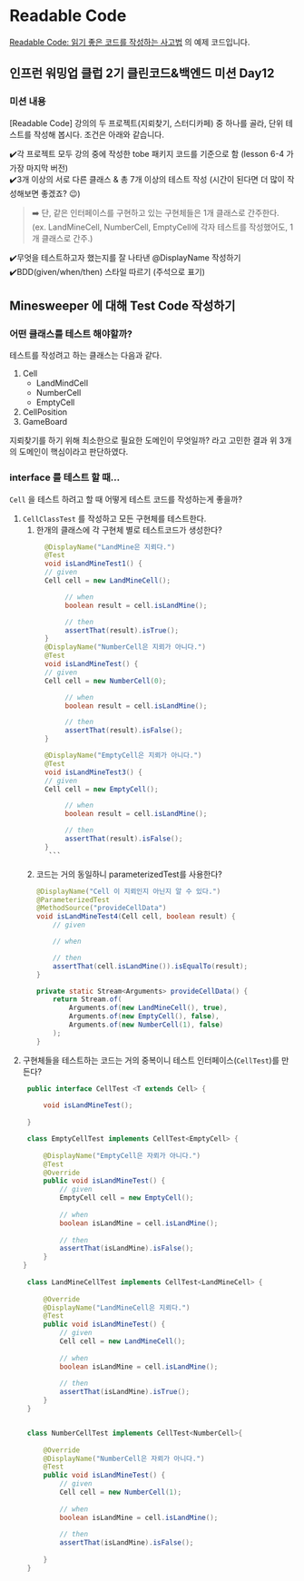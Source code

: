 # Readable Code

[Readable Code: 읽기 좋은 코드를 작성하는 사고법](https://inf.run/kHiWM) 의 예제 코드입니다.

## 인프런 워밍업 클럽 2기 클린코드&백엔드 미션 Day12 

### 미션 내용
[Readable Code] 강의의 두 프로젝트(지뢰찾기, 스터디카페) 중 하나를 골라, 단위 테스트를 작성해 봅시다.
조건은 아래와 같습니다.

✔️각 프로젝트 모두 강의 중에 작성한 tobe 패키지 코드를 기준으로 함 (lesson 6-4 가 가장 마지막 버전)  
✔️3개 이상의 서로 다른 클래스 & 총 7개 이상의 테스트 작성 (시간이 된다면 더 많이 작성해보면 좋겠죠? 😉)
> ➡️ 단, 같은 인터페이스를 구현하고 있는 구현체들은 1개 클래스로 간주한다.   
> (ex. LandMineCell, NumberCell, EmptyCell에 각자 테스트를 작성했어도, 1개 클래스로 간주.)

✔️무엇을 테스트하고자 했는지를 잘 나타낸 @DisplayName 작성하기   
✔️BDD(given/when/then) 스타일 따르기 (주석으로 표기)    

## Minesweeper 에 대해 Test Code 작성하기

### 어떤 클래스를 테스트 해야할까?
테스트를 작성려고 하는 클래스는 다음과 같다.
1. Cell
    - LandMindCell
    - NumberCell
    - EmptyCell   
2. CellPosition
3. GameBoard

지뢰찾기를 하기 위해 최소한으로 필요한 도메인이 무엇일까? 라고 고민한 결과 위 3개의 도메인이 핵심이라고 판단하였다.


### interface 를 테스트 할 때...
`Cell` 을 테스트 하려고 할 때 어떻게 테스트 코드를 작성하는게 좋을까?

1. `CellClassTest` 를 작성하고 모든 구현체를 테스트한다.
   1. 한개의 클래스에 각 구현체 별로 테스트코드가 생성한다?
         ```java
           @DisplayName("LandMine은 지뢰다.")
           @Test
           void isLandMineTest1() {
           // given
           Cell cell = new LandMineCell();
        
                // when
                boolean result = cell.isLandMine();
        
                // then
                assertThat(result).isTrue();
           }
           @DisplayName("NumberCell은 지뢰가 아니다.")
           @Test
           void isLandMineTest() {
           // given
           Cell cell = new NumberCell(0);
        
                // when
                boolean result = cell.isLandMine();
        
                // then
                assertThat(result).isFalse();
           }
        
           @DisplayName("EmptyCell은 지뢰가 아니다.")
           @Test
           void isLandMineTest3() {
           // given
           Cell cell = new EmptyCell();
        
                // when
                boolean result = cell.isLandMine();
        
                // then
                assertThat(result).isFalse();
           }
            ```
   2.  코드는 거의 동일하니 parameterizedTest를 사용한다?
        ```java
        @DisplayName("Cell 이 지뢰인지 아닌지 알 수 있다.")
        @ParameterizedTest
        @MethodSource("provideCellData")
        void isLandMineTest4(Cell cell, boolean result) {
            // given
    
            // when
    
            // then
            assertThat(cell.isLandMine()).isEqualTo(result);
        }
    
        private static Stream<Arguments> provideCellData() {
            return Stream.of(
                Arguments.of(new LandMineCell(), true),
                Arguments.of(new EmptyCell(), false),
                Arguments.of(new NumberCell(1), false)
            );
        }
        ```
2. 구현체들을 테스트하는 코드는 거의 중복이니 테스트 인터페이스(`CellTest`)를 만든다?
   ```java
    public interface CellTest <T extends Cell> {
    
        void isLandMineTest();
    
    }
    ```
   ```java
    class EmptyCellTest implements CellTest<EmptyCell> {
    
        @DisplayName("EmptyCell은 자뢰가 아니다.")
        @Test
        @Override
        public void isLandMineTest() {
            // given
            EmptyCell cell = new EmptyCell();
    
            // when
            boolean isLandMine = cell.isLandMine();
    
            // then
            assertThat(isLandMine).isFalse();
        }
   }
    
    class LandMineCellTest implements CellTest<LandMineCell> {
    
        @Override
        @DisplayName("LandMineCell은 지뢰다.")
        @Test
        public void isLandMineTest() {
            // given
            Cell cell = new LandMineCell();
    
            // when
            boolean isLandMine = cell.isLandMine();
    
            // then
            assertThat(isLandMine).isTrue();
        }
    }


    class NumberCellTest implements CellTest<NumberCell>{
    
        @Override
        @DisplayName("NumberCell은 자뢰가 아니다.")
        @Test
        public void isLandMineTest() {
            // given
            Cell cell = new NumberCell(1);
    
            // when
            boolean isLandMine = cell.isLandMine();
    
            // then
            assertThat(isLandMine).isFalse();
    
        }
    }
    ```
